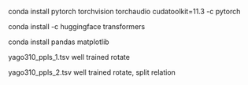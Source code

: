 conda install pytorch torchvision torchaudio cudatoolkit=11.3 -c pytorch

conda install -c huggingface transformers   

conda install pandas matplotlib

yago310_ppls_1.tsv well trained rotate

yago310_ppls_2.tsv well trained rotate, split relation
